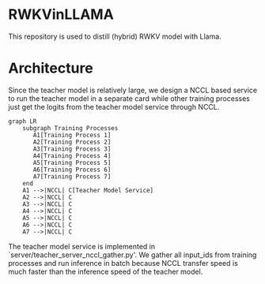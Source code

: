 # RWKVinLLAMA

This repository is used to distill (hybrid) RWKV model with Llama. 

# Architecture

Since the teacher model is relatively large, we design a NCCL based service to run the teacher model in a separate card while other training processes just get the logits from the teacher model service through NCCL.

```mermaid
graph LR
    subgraph Training Processes
       A1[Training Process 1]
       A2[Training Process 2]
       A3[Training Process 3]
       A4[Training Process 4]
       A5[Training Process 5]
       A6[Training Process 6]
       A7[Training Process 7]
    end
    A1 -->|NCCL| C[Teacher Model Service]
    A2 -->|NCCL| C
    A3 -->|NCCL| C
    A4 -->|NCCL| C
    A5 -->|NCCL| C
    A6 -->|NCCL| C
    A7 -->|NCCL| C
```

The teacher model service is implemented in `server/teacher_server_nccl_gather.py'. 
We gather all input_ids from training processes and run inference in batch because NCCL transfer speed is much faster than the inference speed of the teacher model.